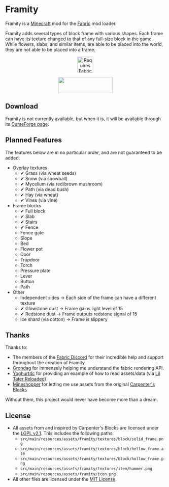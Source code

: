 # Framity

Framity is a [Minecraft](https://www.minecraft.net/) mod for the [Fabric](https://fabricmc.net/use/) mod loader.

Framity adds several types of block frame with various shapes. Each
frame can have its texture changed to that of any full-size block in
the game. While flowers, slabs, and similar items, are able to be
placed into the world, they are not able to be placed into a frame.

<p align="center">
    <a href="https://www.curseforge.com/minecraft/mc-mods/fabric-api">
        <img title="Requires Fabric API" height="50" src="https://i.imgur.com/Ol1Tcf8.png">
    </a>
</p>

<p align="center">
    <a title="Fabric Language Kotlin"
       href="https://minecraft.curseforge.com/projects/fabric-language-kotlin"
       target="_blank"
       rel="noopener noreferrer"
       >
        <img style="display: block; margin-left: auto; margin-right: auto;"
             src="https://i.imgur.com/c1DH9VL.png"
             alt=""
             width="171"
             height="50"
             />
    </a>
</p>

## Download

Framity is not currently available, but when it is, it will be available through
its [CurseForge page](https://www.curseforge.com/minecraft/mc-mods/framity).

## Planned Features

The features below are in no particular order, and are not guaranteed to be added.

- Overlay textures
    - ✔ Grass (via wheat seeds)
    - ✔ Snow (via snowball)
    - ✔ Mycelium (via red/brown mushroom)
    - ✔ Path (via dead bush)
    - ✔ Hay (via wheat)
    - ✔ Vines (via vine)
- Frame blocks
    - ✔ Full block
    - ✔ Slab
    - ✔ Stairs
    - ✔ Fence
    - Fence gate
    - Slope
    - Bed
    - Flower pot
    - Door
    - Trapdoor
    - Torch
    - Pressure plate
    - Lever
    - Button
    - Path
- Other
    - Independent sides → Each side of the frame can have a different texture  
    - ✔ Glowstone dust → Frame gains light level of 15
    - ✔ Redstone dust → Frame outputs redstone signal of 15
    - Ice shard (via cotton) → Frame is slippery
    
## Thanks
Thanks to:
- The members of the [Fabric Discord](https://discord.gg/v6v4pMv) for their
incredible help and support throughout the creation of Framity.
- [Grondag](https://www.curseforge.com/members/grondagthebarbarian)
for immensely helping me understand the fabric rendering API.
- [Yoghurt4c](https://www.curseforge.com/members/yoghurt4c) for providing
an example of how to read assets/data (via
[Lil Tater Reloaded](https://www.curseforge.com/minecraft/mc-mods/lil-tater-reloaded))
- [Mineshopper](https://www.curseforge.com/members/mineshopper) for letting
me use assets from the original
[Carpenter's Blocks](https://www.curseforge.com/minecraft/mc-mods/carpenters-blocks).

Without them, this project would never have become more than a dream.

## License

- All assets from and inspired by Carpenter's Blocks are licensed under the [LGPL v2.1](LICENSE_LGPL.md). This includes the following paths:
  - `src/main/resources/assets/framity/textures/block/solid_frame.png`
  - `src/main/resources/assets/framity/textures/block/hollow_frame.ase`
  - `src/main/resources/assets/framity/textures/block/hollow_frame.png`
  - `src/main/resources/assets/framity/textures/item/hammer.png`
  - `src/main/resources/assets/framity/icon.png`
- All other files are licensed under the [MIT License](LICENSE_MIT.md).
